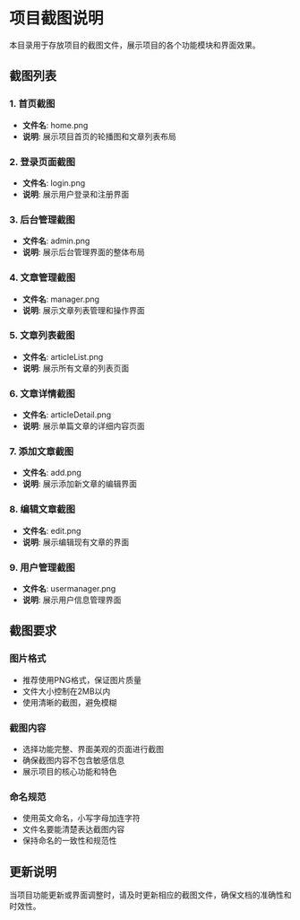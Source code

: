 # 项目截图说明

本目录用于存放项目的截图文件，展示项目的各个功能模块和界面效果。

## 截图列表

### 1. 首页截图
- **文件名**: home.png
- **说明**: 展示项目首页的轮播图和文章列表布局

### 2. 登录页面截图
- **文件名**: login.png
- **说明**: 展示用户登录和注册界面

### 3. 后台管理截图
- **文件名**: admin.png
- **说明**: 展示后台管理界面的整体布局

### 4. 文章管理截图
- **文件名**: manager.png
- **说明**: 展示文章列表管理和操作界面

### 5. 文章列表截图
- **文件名**: articleList.png
- **说明**: 展示所有文章的列表页面

### 6. 文章详情截图
- **文件名**: articleDetail.png
- **说明**: 展示单篇文章的详细内容页面

### 7. 添加文章截图
- **文件名**: add.png
- **说明**: 展示添加新文章的编辑界面

### 8. 编辑文章截图
- **文件名**: edit.png
- **说明**: 展示编辑现有文章的界面

### 9. 用户管理截图
- **文件名**: usermanager.png
- **说明**: 展示用户信息管理界面

## 截图要求

### 图片格式
- 推荐使用PNG格式，保证图片质量
- 文件大小控制在2MB以内
- 使用清晰的截图，避免模糊

### 截图内容
- 选择功能完整、界面美观的页面进行截图
- 确保截图内容不包含敏感信息
- 展示项目的核心功能和特色

### 命名规范
- 使用英文命名，小写字母加连字符
- 文件名要能清楚表达截图内容
- 保持命名的一致性和规范性

## 更新说明

当项目功能更新或界面调整时，请及时更新相应的截图文件，确保文档的准确性和时效性。 